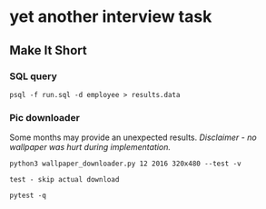 
# yet another interview task

## Make It Short 

### SQL query

    psql -f run.sql -d employee > results.data

### Pic downloader
Some months may provide an unexpected results. *Disclaimer - no wallpaper was hurt during implementation.*
    
    python3 wallpaper_downloader.py 12 2016 320x480 --test -v
    
    test - skip actual download
    
    pytest -q
